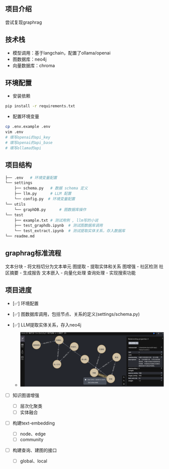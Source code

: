 ## 项目介绍
尝试复现graphrag

## 技术栈
- 模型调用：基于langchain，配置了ollama/openai
- 图数据库：neo4j
- 向量数据库：chroma

## 环境配置
- 安装依赖
```bash
pip install -r requirements.txt
```
- 配置环境变量
```bash
cp .env.example .env
vim .env
# 填写openai的api_key
# 填写openai的api_base
# 填写ollama的api
```

## 项目结构
```bash
├── .env   # 环境变量配置
└── settings   
    ├── schema.py   # 数据 schema 定义
    ├── llm.py      # LLM 配置
    └── config.py  # 环境变量配置
└── utils   
    └── graphDB.py      # 图数据库操作
└── test    
    ├── example.txt # 测试用例 , llm写的小说
    ├── test_graphdb.ipynb  # 测试图数据库调用
    └── test_extract.ipynb  # 测试提取实体关系，存入数据库
└── readme.md
```

## graphrag标准流程

文本分块 - 将文档切分为文本单元
图提取 - 提取实体和关系
图增强 - 社区检测
社区摘要 - 生成报告
文本嵌入 - 向量化处理
查询处理 - 实现搜索功能



## 项目进度

- [✅] 环境配置

- [✅] 图数据库调用，包括节点、关系的定义(settings/schema.py)

- [✅] LLM提取实体关系，存入neo4j

	- ![image-20250907212719547](./assets/image-20250907212719547.png)

- [ ] 知识图谱增强

	- [ ] 层次化聚类
	- [ ] 实体融合

- [ ] 构建text-embedding

	- [ ] node、edge
	- [ ] community

- [ ] 构建查询、建图的接口

	- [ ] global、local

	
